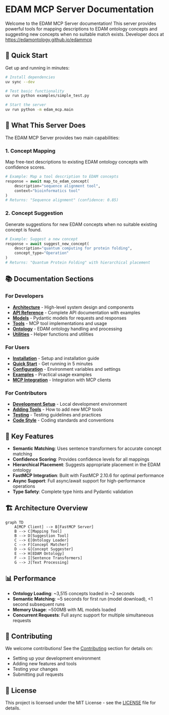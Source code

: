 # EDAM MCP Server Documentation

Welcome to the EDAM MCP Server documentation! This server provides powerful tools for mapping descriptions to EDAM ontology concepts and suggesting new concepts when no suitable match exists. Developer docs at https://edamontology.github.io/edammcp

## 🚀 Quick Start

Get up and running in minutes:

```bash
# Install dependencies
uv sync --dev

# Test basic functionality
uv run python examples/simple_test.py

# Start the server
uv run python -m edam_mcp.main
```

## 🎯 What This Server Does

The EDAM MCP Server provides two main capabilities:

### 1. Concept Mapping
Map free-text descriptions to existing EDAM ontology concepts with confidence scores.

```python
# Example: Map a tool description to EDAM concepts
response = await map_to_edam_concept(
    description="sequence alignment tool",
    context="bioinformatics tool"
)
# Returns: "Sequence alignment" (confidence: 0.85)
```

### 2. Concept Suggestion
Generate suggestions for new EDAM concepts when no suitable existing concept is found.

```python
# Example: Suggest a new concept
response = await suggest_new_concept(
    description="quantum computing for protein folding",
    concept_type="Operation"
)
# Returns: "Quantum Protein Folding" with hierarchical placement
```

## 📚 Documentation Sections

### For Developers

- **[Architecture](developer/architecture.md)** - High-level system design and components
- **[API Reference](developer/api.md)** - Complete API documentation with examples
- **[Models](developer/models.md)** - Pydantic models for requests and responses
- **[Tools](developer/tools.md)** - MCP tool implementations and usage
- **[Ontology](developer/ontology.md)** - EDAM ontology handling and processing
- **[Utilities](developer/utils.md)** - Helper functions and utilities

### For Users

- **[Installation](getting-started/installation.md)** - Setup and installation guide
- **[Quick Start](getting-started/quickstart.md)** - Get running in 5 minutes
- **[Configuration](getting-started/configuration.md)** - Environment variables and settings
- **[Examples](examples/basic-usage.md)** - Practical usage examples
- **[MCP Integration](examples/mcp-integration.md)** - Integration with MCP clients

### For Contributors

- **[Development Setup](contributing/development-setup.md)** - Local development environment
- **[Adding Tools](contributing/adding-tools.md)** - How to add new MCP tools
- **[Testing](contributing/testing.md)** - Testing guidelines and practices
- **[Code Style](contributing/code-style.md)** - Coding standards and conventions

## 🔧 Key Features

- **Semantic Matching**: Uses sentence transformers for accurate concept matching
- **Confidence Scoring**: Provides confidence levels for all mappings
- **Hierarchical Placement**: Suggests appropriate placement in the EDAM ontology
- **FastMCP Integration**: Built with FastMCP 2.10.6 for optimal performance
- **Async Support**: Full async/await support for high-performance operations
- **Type Safety**: Complete type hints and Pydantic validation

## 🏗️ Architecture Overview

```mermaid
graph TD
    A[MCP Client] --> B[FastMCP Server]
    B --> C[Mapping Tool]
    B --> D[Suggestion Tool]
    C --> E[Ontology Loader]
    C --> F[Concept Matcher]
    D --> G[Concept Suggester]
    E --> H[EDAM Ontology]
    F --> I[Sentence Transformers]
    G --> J[Text Processing]
```

## 📊 Performance

- **Ontology Loading**: ~3,515 concepts loaded in ~2 seconds
- **Semantic Matching**: ~5 seconds for first run (model download), <1 second subsequent runs
- **Memory Usage**: ~500MB with ML models loaded
- **Concurrent Requests**: Full async support for multiple simultaneous requests

## 🤝 Contributing

We welcome contributions! See the [Contributing](contributing/development-setup.md) section for details on:

- Setting up your development environment
- Adding new features and tools
- Testing your changes
- Submitting pull requests

## 📄 License

This project is licensed under the MIT License - see the [LICENSE](../LICENSE) file for details. 
